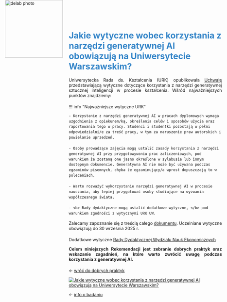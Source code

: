 <div style="position: absolute; top: 0; left: 1.3em; width: 190px; height: 190px; overflow: hidden;">
    <img src="/genai_site/assets/logo2.png" alt="delab photo" style="width: 100%; height: 100%; object-fit: contain; display: block;">
</div>

<h1 style="margin-top: 50px; color: #3485C8"> <b> Jakie wytyczne wobec korzystania z narzędzi generatywnej AI obowiązują na Uniwersytecie Warszawskim? </b></h1>

<div style="text-align: justify; margin-bottom: 20px;"> 
Uniwersytecka Rada ds. Kształcenia (URK) opublikowała <a href="https://dokumenty.uw.edu.pl/dziennik/DURK/Lists/Dziennik/Attachments/134/DURK.2023.98.UURK.98.pdf" target="_blank">Uchwałę</a> przedstawiającą wytyczne dotyczące korzystania z narzędzi generatywnej sztucznej inteligencji w procesie kształcenia. Wśród najważniejszych punktów znajdziemy: 
</div>

!!! info "Najważniejsze wytyczne URK"
    <div style="font-size: 14px; line-height: 1.5;">

    - Korzystanie z narzędzi generatywnej AI w pracach dyplomowych wymaga uzgodnienia z opiekunem/ką, określenia celów i sposobów użycia oraz raportowania tego w pracy. Studenci i studentki pozostają w pełni odpowiedzialni/e za treść pracy, w tym za naruszenie praw autorskich i powielanie uprzedzeń.
    
    - Osoby prowadzące zajęcia mogą ustalić zasady korzystania z narzędzi generatywnej AI przy przygotowywaniu prac zaliczeniowych, pod warunkiem że zostaną one jasno określone w sylabusie lub innym dostępnym dokumencie. Generatywna AI nie może być używana podczas egzaminów pisemnych, chyba że egzaminujący/a wprost dopuszczają to w poleceniach.
    
    - Warto rozważyć wykorzystanie narzędzi generatywnej AI w procesie nauczania, aby lepiej przygotować osoby studiujące na wyzwania współczesnego świata.

    - <b> Rady dydaktyczne mogą ustalić dodatkowe wytyczne, </b> pod warunkiem zgodności z wytycznymi URK UW.
</div>

<div style="text-align: justify; margin-bottom: 20px;"> 
Zalecamy zapoznanie się z treścią całego <a href="https://dokumenty.uw.edu.pl/dziennik/DURK/Lists/Dziennik/Attachments/134/DURK.2023.98.UURK.98.pdf" target="_blank">dokumentu</a>. Uczelniane wytyczne obowiązują do 30 września 2025 r.
</div>

Dodatkowe wytyczne <a href="https://www.wne.uw.edu.pl/application/files/8717/2648/2054/Uchwala_w_sprawie_szczegolowych_zasad_korzystania_z_narzedzi_sztucznej_inteligencji.pdf" target="_blank">Rady Dydaktycznej Wydziału Nauk Ekonomicznych</a>

<div style="text-align: justify; margin-bottom: 20px;"> 
<b>Celem niniejszych Rekomendacji jest zebranie dobrych praktyk oraz wskazanie zagadnień, na które warto zwrócić uwagę podczas korzystania z generatywnej AI.</b>
</div>

← [wróć do dobrych praktyk](cel.md)

<div class='tableauPlaceholder' id='viz1728392588998' style='position: relative'><noscript><a href='#'><img alt='Jakie wytyczne wobec korzystania z narzędzi generatywnej AI obowiązują na Uniwersytecie Warszawskim? ' src='https:&#47;&#47;public.tableau.com&#47;static&#47;images&#47;Ja&#47;JakiewytycznewobeckorzystaniaznarzedzigeneratywnejAIobowiazujanaUniwersytecieWarszawskim&#47;JakiewytycznewobeckorzystaniaznarzdzigeneratywnejAIobowizujnaUniwersytecieWarszawskim&#47;1_rss.png' style='border: none' /></a></noscript><object class='tableauViz'  style='display:none;'><param name='host_url' value='https%3A%2F%2Fpublic.tableau.com%2F' /> <param name='embed_code_version' value='3' /> <param name='site_root' value='' /><param name='name' value='JakiewytycznewobeckorzystaniaznarzedzigeneratywnejAIobowiazujanaUniwersytecieWarszawskim&#47;JakiewytycznewobeckorzystaniaznarzdzigeneratywnejAIobowizujnaUniwersytecieWarszawskim' /><param name='tabs' value='no' /><param name='toolbar' value='yes' /><param name='static_image' value='https:&#47;&#47;public.tableau.com&#47;static&#47;images&#47;Ja&#47;JakiewytycznewobeckorzystaniaznarzedzigeneratywnejAIobowiazujanaUniwersytecieWarszawskim&#47;JakiewytycznewobeckorzystaniaznarzdzigeneratywnejAIobowizujnaUniwersytecieWarszawskim&#47;1.png' /> <param name='animate_transition' value='yes' /><param name='display_static_image' value='yes' /><param name='display_spinner' value='yes' /><param name='display_overlay' value='yes' /><param name='display_count' value='yes' /><param name='language' value='en-GB' /></object></div>                <script type='text/javascript'>                    var divElement = document.getElementById('viz1728392588998');                    var vizElement = divElement.getElementsByTagName('object')[0];                    if ( divElement.offsetWidth > 800 ) { vizElement.style.width='800px';vizElement.style.height='827px';} else if ( divElement.offsetWidth > 500 ) { vizElement.style.width='800px';vizElement.style.height='827px';} else { vizElement.style.width='100%';vizElement.style.height='977px';}                     var scriptElement = document.createElement('script');                    scriptElement.src = 'https://public.tableau.com/javascripts/api/viz_v1.js';                    vizElement.parentNode.insertBefore(scriptElement, vizElement);                </script>

← [info o badaniu](badanie.md)